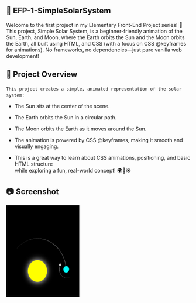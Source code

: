 ## 📅 EFP-1-SimpleSolarSystem

Welcome to the first project in my Elementary Front-End Project series! 🚀 
This project, Simple Solar System, is a beginner-friendly animation of 
the Sun, Earth, and Moon, where the Earth orbits the Sun and the Moon orbits the Earth, 
all built using HTML, and CSS (with a focus on CSS @keyframes for animations). 
No frameworks, no dependencies—just pure vanilla web development!

## 🧾 Project Overview

`This project creates a simple, animated representation of the solar system:`

- The Sun sits at the center of the scene.

- The Earth orbits the Sun in a circular path.

- The Moon orbits the Earth as it moves around the Sun.

- The animation is powered by CSS @keyframes, making it smooth and visually engaging.

- This is a great way to learn about CSS animations, positioning, and basic HTML structure <br>while exploring a fun, real-world concept! 🌍🌙☀️

## 📷 Screenshot

<img src="SimpleSolarSystem.png" alt="Preview" width="200" height="250"/>